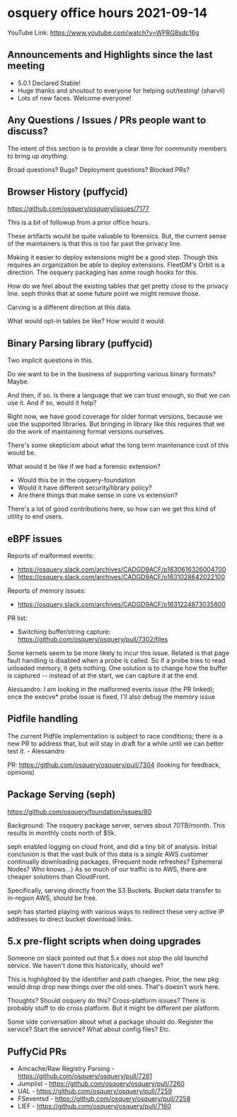 # osquery office hours 2021-09-14

YouTube Link: https://www.youtube.com/watch?v=WPRG8sdc16g

## Announcements and Highlights since the last meeting

* 5.0.1 Declared Stable!
* Huge thanks and shoutout to everyone for helping out/testing! (sharvil)
* Lots of new faces. Welcome everyone!

## Any Questions / Issues / PRs people want to discuss?

The intent of this section is to provide a clear time for community members to bring up _anything_.

Broad questions? Bugs? Deployment questions? Blocked PRs?

## Browser History (puffycid)

https://github.com/osquery/osquery/issues/7177

This is a bit of followup from a prior office hours.

These artifacts would be quite valuable to forensics. But, the current sense of the maintainers is that this is too far past the privacy line.

Making it easier to deploy extensions might be a good step. Though this requires an organization be able to deploy extensions. FleetDM's Orbit is a direction. The osquery packaging has some rough hooks for this.

How do we feel about the existing tables that get pretty close to the privacy line. seph thinks that at some future point we might remove those. 

Carving is a different direction at this data. 

What would opt-in tables be like? How would it would. 

## Binary Parsing library (puffycid)

Two implicit questions in this.

Do we want to be in the business of supporting various binary formats? Maybe.

And then, if so. Is there a language that we can trust enough, so that we can use it. And if so, would it help?

Right now, we have good coverage for older format versions, because we use the supported libraries. But bringing in library like this requires that we do the work of maintaining format versions ourselves. 

There's some skepticism about what the long term maintenance cost of this would be.

What would it be like if we had a forensic extension?
* Would this be in the osquery-foundation
* Would it have different security/library policy?
* Are there things that make sense in core vs extension?

There's a lot of good contributions here, so how can we get this kind of utility to end users. 

## eBPF issues

Reports of malformed events:

 * https://osquery.slack.com/archives/CADGD9ACF/p1630616326004700
 * https://osquery.slack.com/archives/CADGD9ACF/p1631028642022100

Reports of memory issues:

 * https://osquery.slack.com/archives/CADGD9ACF/p1631224873035600

PR list:

 * Switching buffer/string capture: https://github.com/osquery/osquery/pull/7302/files

Some kernels seem to be more likely to incur this issue. Related is that page fault handling is disabled when a probe is called. So if a probe tries to read unloaded memory, it gets nothing. One solution is to change how the buffer is captured -- instead of at the start, we can capture it at the end. 

Alessandro: I am looking in the malformed events issue (the PR linked); once the execve* probe issue is fixed, I'll also debug the memory issue

## Pidfile handling

The current Pidfile implementation is subject to race conditions; there is a new PR to address that, but will stay in draft for a while until we can better test it. - Alessandro

PR: https://github.com/osquery/osquery/pull/7304 (looking for feedback, opinions)

## Package Serving (seph)

https://github.com/osquery/foundation/issues/80

Background: The osquery package server, serves about 70TB/month. This results in monthly costs north of $5k.

seph enabled logging on cloud front, and did a tiny bit of analysis. Initial conclusion is that the vast bulk of this data is a _single_ AWS customer continually downloading packages. (Frequent node refreshes?  Ephemeral Nodes? Who knows...) As so much of our traffic is to AWS, there are cheaper solutions than CloudFront. 

Specifically, serving directly from the S3 Buckets. Bucket data transfer to in-region AWS, should be free. 

seph has started playing with various ways to redirect these very active IP addresses to direct bucket download links.

## 5.x pre-flight scripts when doing upgrades

Someone on slack pointed out that 5.x does not stop the old launchd service. We haven't done this historically, should we?

This is highlighted by the identifier and path changes. Prior, the new pkg would drop drop new things over the old ones. That's doesn't work here. 

Thoughts? Should osquery do this? Cross-platform issues? There is probably stuff to do cross platform. But it might be different per platform.

Some side conversation about what a package should do. Register the service? Start the service? What about config files? Etc.

## PuffyCid PRs

* Amcache/Raw Registry Parsing - https://github.com/osquery/osquery/pull/7261
* Jumplist - https://github.com/osquery/osquery/pull/7260
* UAL - https://github.com/osquery/osquery/pull/7259
* FSeventsd - https://github.com/osquery/osquery/pull/7258
* LIEF - https://github.com/osquery/osquery/pull/7160